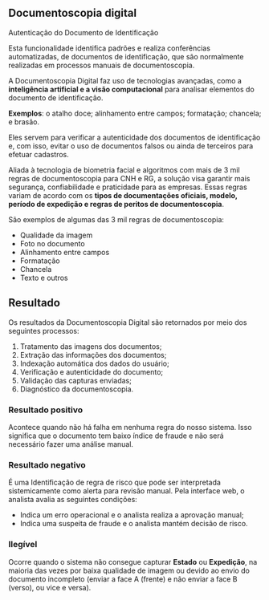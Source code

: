 ## Documentoscopia digital
Autenticação do Documento de Identificação

Esta funcionalidade identifica padrões e realiza conferências automatizadas, de documentos de identificação, que são normalmente realizadas em processos manuais de documentoscopia.

A Documentoscopia Digital faz uso de tecnologias avançadas, como a **inteligência artificial e a visão computacional** para analisar elementos do documento de identificação.

**Exemplos**: o atalho doce; alinhamento entre campos; formatação; chancela; e brasão.

Eles servem para verificar a autenticidade dos documentos de identificação e, com isso, evitar o uso de documentos falsos ou ainda de terceiros para efetuar cadastros.

Aliada à tecnologia de biometria facial e algoritmos com mais de 3 mil regras de documentoscopia para CNH e RG, a solução visa garantir mais segurança, confiabilidade e praticidade para as empresas. 
Essas regras variam de acordo com os **tipos de documentações oficiais, modelo, período de expedição e regras de peritos de documentoscopia**.

São exemplos de algumas das 3 mil regras de documentoscopia:
- Qualidade da imagem
- Foto no documento
- Alinhamento entre campos
- Formatação
- Chancela
- Texto e outros


## Resultado
Os resultados da Documentoscopia Digital são retornados por meio dos seguintes processos:
1. Tratamento das imagens dos documentos;
2. Extração das informações dos documentos;
3. Indexação automática dos dados do usuário;
4. Verificação e autenticidade do documento;
5. Validação das capturas enviadas;
6. Diagnóstico da documentoscopia.

### Resultado positivo
Acontece quando não há falha em nenhuma regra do nosso sistema. 
Isso significa que o documento tem baixo índice de fraude e não será necessário fazer uma análise manual.

### Resultado negativo
É uma Identificação de regra de risco que pode ser interpretada sistemicamente como alerta para revisão manual. Pela interface web, o analista avalia as seguintes condições:
- Indica um erro operacional e o analista realiza a aprovação manual;
- Indica uma suspeita de fraude e o analista mantém decisão de risco.
 
### Ilegível
Ocorre quando o sistema não consegue capturar **Estado** ou **Expedição**, na maioria das vezes por baixa qualidade de imagem ou devido ao envio do documento incompleto (enviar a face A (frente) e não enviar a face B (verso), ou vice e versa).
